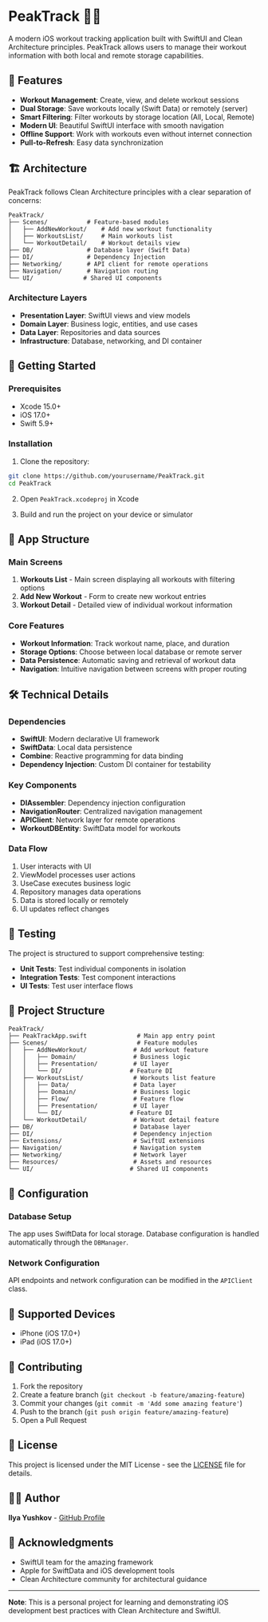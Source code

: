 # PeakTrack 🏃‍♂️

A modern iOS workout tracking application built with SwiftUI and Clean Architecture principles. PeakTrack allows users to manage their workout information with both local and remote storage capabilities.

## 📱 Features

- **Workout Management**: Create, view, and delete workout sessions
- **Dual Storage**: Save workouts locally (Swift Data) or remotely (server)
- **Smart Filtering**: Filter workouts by storage location (All, Local, Remote)
- **Modern UI**: Beautiful SwiftUI interface with smooth navigation
- **Offline Support**: Work with workouts even without internet connection
- **Pull-to-Refresh**: Easy data synchronization

## 🏗️ Architecture

PeakTrack follows Clean Architecture principles with a clear separation of concerns:

```
PeakTrack/
├── Scenes/           # Feature-based modules
│   ├── AddNewWorkout/    # Add new workout functionality
│   ├── WorkoutsList/     # Main workouts list
│   └── WorkoutDetail/    # Workout details view
├── DB/               # Database layer (Swift Data)
├── DI/               # Dependency Injection
├── Networking/       # API client for remote operations
├── Navigation/       # Navigation routing
└── UI/              # Shared UI components
```

### Architecture Layers

- **Presentation Layer**: SwiftUI views and view models
- **Domain Layer**: Business logic, entities, and use cases
- **Data Layer**: Repositories and data sources
- **Infrastructure**: Database, networking, and DI container

## 🚀 Getting Started

### Prerequisites

- Xcode 15.0+
- iOS 17.0+
- Swift 5.9+

### Installation

1. Clone the repository:
```bash
git clone https://github.com/yourusername/PeakTrack.git
cd PeakTrack
```

2. Open `PeakTrack.xcodeproj` in Xcode

3. Build and run the project on your device or simulator

## 📱 App Structure

### Main Screens

1. **Workouts List** - Main screen displaying all workouts with filtering options
2. **Add New Workout** - Form to create new workout entries
3. **Workout Detail** - Detailed view of individual workout information

### Core Features

- **Workout Information**: Track workout name, place, and duration
- **Storage Options**: Choose between local database or remote server
- **Data Persistence**: Automatic saving and retrieval of workout data
- **Navigation**: Intuitive navigation between screens with proper routing

## 🛠️ Technical Details

### Dependencies

- **SwiftUI**: Modern declarative UI framework
- **SwiftData**: Local data persistence
- **Combine**: Reactive programming for data binding
- **Dependency Injection**: Custom DI container for testability

### Key Components

- **DIAssembler**: Dependency injection configuration
- **NavigationRouter**: Centralized navigation management
- **APIClient**: Network layer for remote operations
- **WorkoutDBEntity**: SwiftData model for workouts

### Data Flow

1. User interacts with UI
2. ViewModel processes user actions
3. UseCase executes business logic
4. Repository manages data operations
5. Data is stored locally or remotely
6. UI updates reflect changes

## 🧪 Testing

The project is structured to support comprehensive testing:

- **Unit Tests**: Test individual components in isolation
- **Integration Tests**: Test component interactions
- **UI Tests**: Test user interface flows

## 📁 Project Structure

```
PeakTrack/
├── PeakTrackApp.swift              # Main app entry point
├── Scenes/                         # Feature modules
│   ├── AddNewWorkout/             # Add workout feature
│   │   ├── Domain/                # Business logic
│   │   ├── Presentation/          # UI layer
│   │   └── DI/                   # Feature DI
│   ├── WorkoutsList/              # Workouts list feature
│   │   ├── Data/                  # Data layer
│   │   ├── Domain/                # Business logic
│   │   ├── Flow/                  # Feature flow
│   │   ├── Presentation/          # UI layer
│   │   └── DI/                   # Feature DI
│   └── WorkoutDetail/             # Workout detail feature
├── DB/                            # Database layer
├── DI/                            # Dependency injection
├── Extensions/                    # SwiftUI extensions
├── Navigation/                    # Navigation system
├── Networking/                    # Network layer
├── Resources/                     # Assets and resources
└── UI/                           # Shared UI components
```

## 🔧 Configuration

### Database Setup

The app uses SwiftData for local storage. Database configuration is handled automatically through the `DBManager`.

### Network Configuration

API endpoints and network configuration can be modified in the `APIClient` class.

## 📱 Supported Devices

- iPhone (iOS 17.0+)
- iPad (iOS 17.0+)

## 🤝 Contributing

1. Fork the repository
2. Create a feature branch (`git checkout -b feature/amazing-feature`)
3. Commit your changes (`git commit -m 'Add some amazing feature'`)
4. Push to the branch (`git push origin feature/amazing-feature`)
5. Open a Pull Request

## 📄 License

This project is licensed under the MIT License - see the [LICENSE](LICENSE) file for details.

## 👨‍💻 Author

**Ilya Yushkov** - [GitHub Profile](https://github.com/ferrary446)

## 🙏 Acknowledgments

- SwiftUI team for the amazing framework
- Apple for SwiftData and iOS development tools
- Clean Architecture community for architectural guidance

---

**Note**: This is a personal project for learning and demonstrating iOS development best practices with Clean Architecture and SwiftUI.

